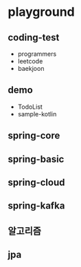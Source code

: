 # playground
## coding-test
- programmers
- leetcode
- baekjoon
## demo
- TodoList
- sample-kotlin
## spring-core
## spring-basic
## spring-cloud
## spring-kafka
## 알고리즘
## jpa
